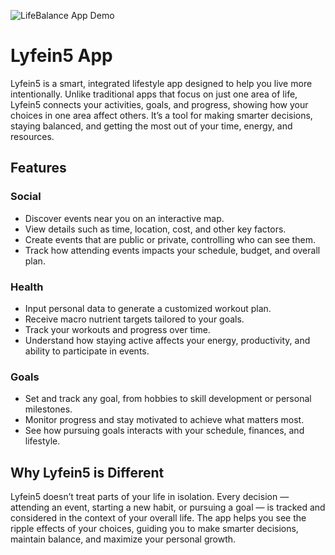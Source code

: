 ![LifeBalance App Demo](./assets/life-path.png)


# Lyfein5 App

Lyfein5 is a smart, integrated lifestyle app designed to help you live more intentionally. Unlike traditional apps that focus on just one area of life, Lyfein5 connects your activities, goals, and progress, showing how your choices in one area affect others. It’s a tool for making smarter decisions, staying balanced, and getting the most out of your time, energy, and resources.

## Features

### Social
- Discover events near you on an interactive map.
- View details such as time, location, cost, and other key factors.
- Create events that are public or private, controlling who can see them.
- Track how attending events impacts your schedule, budget, and overall plan.

### Health
- Input personal data to generate a customized workout plan.
- Receive macro nutrient targets tailored to your goals.
- Track your workouts and progress over time.
- Understand how staying active affects your energy, productivity, and ability to participate in events.

### Goals
- Set and track any goal, from hobbies to skill development or personal milestones.
- Monitor progress and stay motivated to achieve what matters most.
- See how pursuing goals interacts with your schedule, finances, and lifestyle.

## Why Lyfein5 is Different
Lyfein5 doesn’t treat parts of your life in isolation. Every decision — attending an event, starting a new habit, or pursuing a goal — is tracked and considered in the context of your overall life. The app helps you see the ripple effects of your choices, guiding you to make smarter decisions, maintain balance, and maximize your personal growth.

